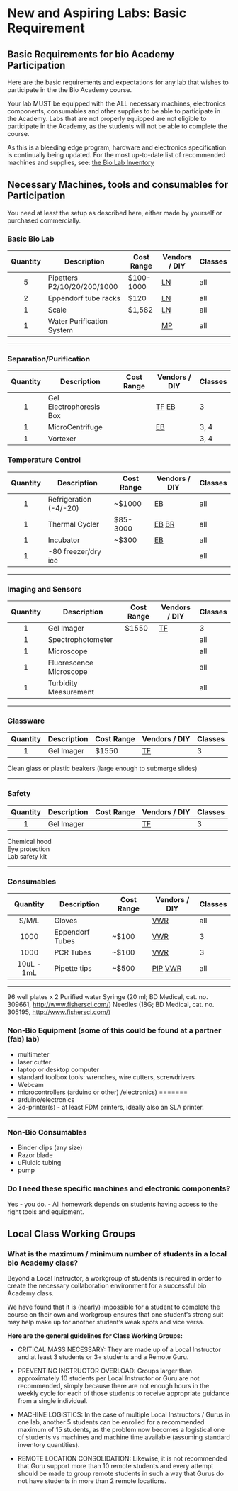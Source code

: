 # New and Aspiring Labs: Basic Requirement

## Basic Requirements for bio Academy Participation

Here are the basic requirements and expectations for any lab that wishes to participate in the the Bio Academy course.

Your lab MUST be equipped with the ALL necessary machines, electronics components, consumables and other supplies to be able to participate in the Academy. Labs that are not properly equipped are not eligible to participate in the Academy, as the students will not be able to complete the course.

As this is a bleeding edge program, hardware and electronics specification is continually being updated. For the most up-to-date list of recommended machines and supplies, see: [the Bio Lab Inventory](http://bio.academany.org/doc/inventory)

## Necessary Machines, tools and consumables for Participation

You need at least the setup as described here, either made by yourself or purchased commercially.

### Basic Bio Lab
| Quantity | Description                 | Cost Range | Vendors / DIY                            | Classes |
| :------: | --------------------------- | ---------- | ---------------------------------------- | ------- |
|    5     | Pipetters P2/10/20/200/1000 | $100-1000  | [LN](http://www.pipette.com/vwrpipettes?gclid=CNXDnO2bxscCFdKPHwodzesN1A) | all     |
|    2     | Eppendorf tube racks        | $120       | [LN](http://www.pipette.com/public/Landing.aspx?lid=78&sbr=5165&sbn=Pipette.com%20Tube%20Racks%20and%20Holders) | all     |
|    1     | Scale                       | $1,582     | [LN](http://www.pipette.com/Balances?sbr=3545&sbn=A&D%20FC-i%20Series%20Scale) | all     |
|    1     | Water Purification System   |            | [MP](http://tinyurl.com/gw3xafv)         | all     |

---------------------------
### Separation/Purification

|Quantity  | Description              | Cost Range  | Vendors / DIY                             | Classes  |
|:---:      | ---                      | ---         | ---                                  | ---      |
| 1         | Gel Electrophoresis Box  |             | [TF](http://tiny.cc/gelelectbox) [EB](http://tinyurl.com/gsgh5wp)   | 3        |
| 1         | MicroCentrifuge          |             | [EB](http://www.ebay.com/bhp/microcentrifuge)                       |                           3, 4     |
| 1         | Vortexer                 |             |                                                                      |                           3, 4     |

### Temperature Control
| Quantity | Description            | Cost Range | Vendors   / DIY                          | Classes |
| :------: | ---------------------- | ---------- | ---------------------------------------- | ------- |
|    1     | Refrigeration (-4/-20) | ~$1000     | [EB](http://tinyurl.com/zrflska)         | all     |
|    1     | Thermal Cycler         | $85-3000   | [EB](http://www.ebay.com/bhp/thermal-cycler) [BR](http://tinyurl.com/gl9eyht) | all     |
|    1     | Incubator              | ~$300      | [EB](http://tinyurl.com/jea464z)         | all     |
|    1     | -80 freezer/dry ice    |            |                                          | all     |

---------------
### Imaging and Sensors
| Quantity | Description             | Cost Range | Vendors  / DIY                     | Classes |
| :------: | ----------------------- | ---------- | ---------------------------------- | ------- |
|    1     | Gel Imager              | $1550      | [TF](http://tinyurl.com/gelimager) | 3       |
|    1     | Spectrophotometer       |            |                                    | all     |
|    1     | Microscope              |            |                                    | all     |
|    1     | Fluorescence Microscope |            |                                    | all     |
|    1     | Turbidity Measurement   |            |                                    | all     |

---------------------------
### Glassware
| Quantity | Description | Cost Range | Vendors  / DIY                     | Classes |
| :------: | ----------- | ---------- | ---------------------------------- | ------- |
|    1     | Gel Imager  | $1550      | [TF](http://tinyurl.com/gelimager) | 3       |

Clean glass or plastic beakers (large enough to submerge slides)

---------------------------
### Safety
| Quantity | Description | Cost Range | Vendors  / DIY                     | Classes |
| :------: | ----------- | ---------- | ---------------------------------- | ------- |
|    1     | Gel Imager  |            | [TF](http://tinyurl.com/gelimager) | 3       |


Chemical hood   
Eye protection   
Lab safety kit   

---------------------------
### Consumables

|  Quantity  | Description     | Cost Range | Vendors   / DIY                          | Classes |
| :--------: | --------------- | ---------- | ---------------------------------------- | ------- |
|   S/M/L    | Gloves          |            | [VWR](https://us.vwr.com/store/catalog/product.jsp?product_id=4547294) | all     |
|    1000    | Eppendorf Tubes | ~$100      | [VWR](http://tinyurl.com/gs86ntt)        | 3       |
|    1000    | PCR Tubes       | ~$100      | [VWR](http://tinyurl.com/hq5zb2s)        | 3       |
| 10uL - 1mL | Pipette tips    | ~$500      | [PIP](http://www.pipette.com/BulkTips) [VWR](http://tinyurl.com/godhvcq) | all     |


---------------------------

96 well plates x 2
Purified water
Syringe (20 ml; BD Medical, cat. no. 309661, http://www.fishersci.com/)
Needles (18G; BD Medical, cat. no. 305195, http://www.fishersci.com/)


### Non-Bio Equipment (some of this could be found at a partner (fab) lab)
* multimeter
* laser cutter
* laptop or desktop computer
* standard toolbox tools: wrenches, wire cutters, screwdrivers
* Webcam
* microcontrollers (arduino or other) /electronics)
=======
* arduino/electronics
* 3d-printer(s) - at least FDM printers, ideally also an SLA printer.

-----------------------
### Non-Bio Consumables
* Binder clips (any size)
* Razor blade
* uFluidic tubing
* pump

### Do I need these specific machines and electronic components?

Yes - you do. - All homework depends on students having access to the right tools and equipment.


## Local Class Working Groups

### What is the maximum / minimum number of students in a local bio Academy class?

Beyond a Local Instructor, a workgroup of students is required in order to create the necessary collaboration environment for a successful bio Academy class.

We have found that it is (nearly) impossible for a student to complete the course on their own and workgroup ensures that one student’s strong suit may help make up for another student’s weak spots and vice versa.

**Here are the general guidelines for Class Working Groups:**

* CRITICAL MASS NECESSARY: They are made up of a Local Instructor and at least 3 students or 3+ students and a Remote Guru.

* PREVENTING INSTRUCTOR OVERLOAD: Groups larger than approximately 10 students per Local Instructor or Guru are not recommended, simply because there are not enough hours in the weekly cycle for each of those students to receive appropriate guidance from a single individual.

* MACHINE LOGISTICS: In the case of multiple Local Instructors / Gurus in one lab, another 5 students can be enrolled for a recommended maximum of 15 students, as the problem now becomes a logistical one of students vs machines and machine time available (assuming standard inventory quantities).

* REMOTE LOCATION CONSOLIDATION: Likewise, it is not recommended that Guru support more than 10 remote students and every attempt should be made to group remote students in such a way that Gurus do not have students in more than 2 remote locations.   
